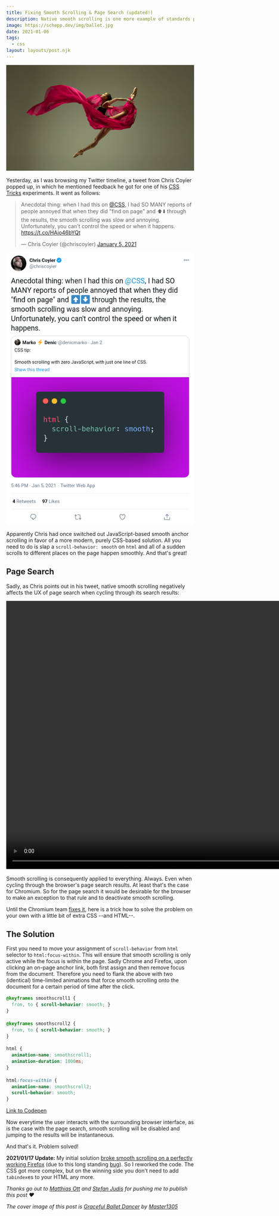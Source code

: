 ```yaml
---
title: Fixing Smooth Scrolling & Page Search (updated!)
description: Native smooth scrolling is one more example of standards paving the cow path by declaring a wide-spread practice officially a thing&#58; being able to smoothly scroll the viewport to another part of a page without the user losing their orientation. As good at it is, though, it also has an undesired side effect on the browser's built-in page search. This posts shows what the problem is and how to solve it.
image: https://schepp.dev/img/ballet.jpg
date: 2021-01-06
tags:
  - css
layout: layouts/post.njk
---
```

![](/img/ballet.jpg)

Yesterday, as I was browsing my Twitter timeline, a tweet from Chris Coyier popped up, in which he mentioned feedback he got for one of his [CSS Tricks](https://css-tricks.com/) experiments. It went as follows:

<blockquote class="twitter-tweet"><p lang="en" dir="ltr">Anecdotal thing: when I had this on <a href="https://twitter.com/css?ref_src=twsrc%5Etfw">@CSS</a>, I had SO MANY reports of people annoyed that when they did &quot;find on page&quot; and ⬆️⬇️ through the results, the smooth scrolling was slow and annoying. Unfortunately, you can&#39;t control the speed or when it happens. <a href="https://t.co/HAio46bYQt">https://t.co/HAio46bYQt</a></p>&mdash; Chris Coyier (@chriscoyier) <a href="https://twitter.com/chriscoyier/status/1346513455516426242?ref_src=twsrc%5Etfw">January 5, 2021</a></blockquote> <script async src="https://platform.twitter.com/widgets.js" charset="utf-8"></script>

<noscript>
    <img src="/img/twitter-chris-coyer-smooth-scrolling-page-search.png" alt="Screenshot of Chris Coyier's tweet">
</noscript>

Apparently Chris had once switched out JavaScript-based smooth anchor scrolling in favor of a more modern, purely CSS-based solution. All you need to do is slap a `scroll-behavior: smooth` on `html` and all of a sudden scrolls to different places on the page happen smoothly. And that's great!

## Page Search

Sadly, as Chris points out in his tweet, native smooth scrolling negatively affects the UX of page search when cycling through its search results:

<video width="1128" height="718" autoplay muted loop>
  <source src="/img/smooth-scroll-page-search.mp4" type="video/mp4">
</video>

Smooth scrolling is consequently applied to everything. Always. Even when cycling through the browser's page search results. At least that's the case for Chromium. So for the page search it would be desirable for the browser to make an exception to that rule and to deactivate smooth scrolling.

Until the Chromium team [fixes it](https://bugs.chromium.org/p/chromium/issues/detail?id=866694), here is a trick how to solve the problem on your own with a little bit of extra CSS --and HTML--.

## The Solution

First you need to move your assignment of `scroll-behavior` from `html` selector to `html:focus-within`. This will ensure that smooth scrolling is only active while the focus is within the page. Sadly Chrome and Firefox, upon clicking an on-page anchor link, both first assign and then remove focus from the document. Therefore you need to flank the above with two (identical) time-limited animations that force smooth scrolling onto the document for a certain period of time after the click.

```css
@keyframes smoothscroll1 {
  from, to { scroll-behavior: smooth; }
}

@keyframes smoothscroll2 {
  from, to { scroll-behavior: smooth; }
}

html {
  animation-name: smoothscroll1;
  animation-duration: 1000ms;
}

html:focus-within {
  animation-name: smoothscroll2;
  scroll-behavior: smooth;
}
```

[Link to Codepen](https://codepen.io/Schepp/pen/wvzNLJz)

Now everytime the user interacts with the surrounding browser interface, as is the case with the page search, smooth scrolling will be disabled and jumping to the results will be instantaneous.

And that's it. Problem solved!

**2021/01/17 Update:** My initial solution [broke smooth scrolling on a perfectly working Firefox](https://twitter.com/chrlsbr/status/1351284407794073606) (due to this long standing [bug](https://bugzilla.mozilla.org/show_bug.cgi?id=308064)). So I reworked the code. The CSS got more complex, but on the winning side you don't need to add `tabindex`es to your HTML any more.

_Thanks go out to [Matthias Ott](https://matthiasott.com/) and [Stefan Judis](https://www.stefanjudis.com/) for pushing me to publish this post ❤_

_The cover image of this post is [Graceful Ballet Dancer](https://www.shutterstock.com/de/image-photo/graceful-ballet-dancer-classic-ballerina-dancing-1412088299) by [Master1305](https://www.shutterstock.com/de/g/Master1305)_
